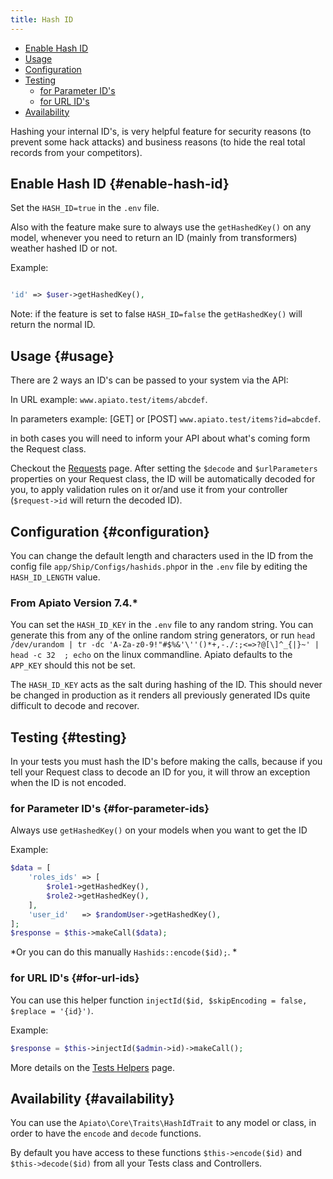 ```yaml
---
title: Hash ID
---
```


- [Enable Hash ID](#enable-hash-id)
- [Usage](#usage)
- [Configuration](#configuration)
- [Testing](#testing)
    - [for Parameter ID's](#for-parameter-ids)
    - [for URL ID's](#for-url-ids)
- [Availability](#availability)

Hashing your internal ID's, is very helpful feature for security reasons (to prevent some hack attacks) and business reasons (to hide the real total records from your competitors).

## Enable Hash ID {#enable-hash-id}

Set the `HASH_ID=true` in the `.env` file.

Also with the feature make sure to always use the `getHashedKey()` on any model, whenever you need to return an ID (mainly from transformers) weather hashed ID or not.

Example:

```php

'id' => $user->getHashedKey(),

```

Note: if the feature is set to false `HASH_ID=false` the `getHashedKey()` will return the normal ID.

## Usage {#usage}

There are 2 ways an ID's can be passed to your system via the API:

In URL example: `www.apiato.test/items/abcdef`.

In parameters example: [GET] or [POST] `www.apiato.test/items?id=abcdef`.

in both cases you will need to inform your API about what's coming form the Request class.

Checkout the [Requests](requests) page. After setting the `$decode` and `$urlParameters` properties on your Request class, the ID will be automatically decoded for you, to apply validation rules on it or/and use it from your controller (`$request->id` will return the decoded ID).


## Configuration {#configuration}

You can change the default length and characters used in the ID from the config file `app/Ship/Configs/hashids.php`or in the `.env` file by editing the `HASH_ID_LENGTH` value.

### From Apiato Version 7.4.*
You can set the `HASH_ID_KEY` in the `.env` file to any random string. You can generate this from any of the online random string generators, or run `head /dev/urandom | tr -dc 'A-Za-z0-9!"#$%&'\''()*+,-./:;<=>?@[\]^_{|}~' | head -c 32  ; echo` on the linux commandline. Apiato defaults to the `APP_KEY` should this not be set.

The `HASH_ID_KEY` acts as the salt during hashing of the ID. This should never be changed in production as it renders all previously generated IDs quite difficult to decode and recover.

## Testing {#testing}

In your tests you must hash the ID's before making the calls, because if you tell your Request class to decode an ID for you, it will throw an exception when the ID is not encoded.

### for Parameter ID's {#for-parameter-ids}

Always use `getHashedKey()` on your models when you want to get the ID

Example:

```php
$data = [
    'roles_ids' => [
        $role1->getHashedKey(),
        $role2->getHashedKey(),
    ],
    'user_id'   => $randomUser->getHashedKey(),
];
$response = $this->makeCall($data);
```

*Or you can do this manually `Hashids::encode($id);`. *

### for URL ID's {#for-url-ids}

You can use this helper function `injectId($id, $skipEncoding = false, $replace = '{id}')`.

Example:

```php
$response = $this->injectId($admin->id)->makeCall();
```

More details on the [Tests Helpers](tests-helpers) page.

## Availability {#availability}

You can use the `Apiato\Core\Traits\HashIdTrait` to any model or class, in order to have the `encode` and `decode` functions.

By default you have access to these functions `$this->encode($id)` and  `$this->decode($id)` from all your Tests class and Controllers.
